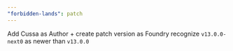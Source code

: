 ```yaml
---
"forbidden-lands": patch
---
```


Add Cussa as Author + create patch version as Foundry recognize `v13.0.0-next0` as newer than `v13.0.0`
